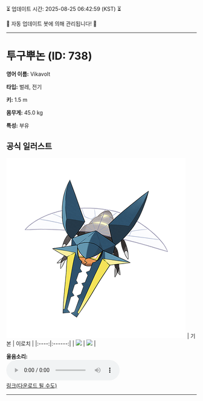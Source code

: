 
⏳ 업데이트 시간: 2025-08-25 06:42:59 (KST) ⏳

🤖 자동 업데이트 봇에 의해 관리됩니다! 🤖

---

# 투구뿌논 (ID: 738)
**영어 이름:** Vikavolt

**타입:** 벌레, 전기

**키:** 1.5 m

**몸무게:** 45.0 kg

**특성:** 부유

## 공식 일러스트
![](https://raw.githubusercontent.com/PokeAPI/sprites/master/sprites/pokemon/other/official-artwork/738.png)
| 기본 | 이로치 |
|:----:|:------:|
| <img src="http://play.pokemonshowdown.com/sprites/ani/vikavolt.gif" width="200"> | <img src="http://play.pokemonshowdown.com/sprites/ani-shiny/vikavolt.gif" width="200"> |

**울음소리:**<br><audio controls src="https://raw.githubusercontent.com/PokeAPI/cries/main/cries/pokemon/latest/738.ogg"></audio><br> [링크(다운로드 될 수도)](https://raw.githubusercontent.com/PokeAPI/cries/main/cries/pokemon/latest/738.ogg)


---
